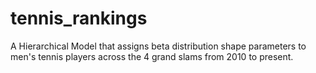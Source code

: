 # tennis_rankings
A Hierarchical Model that assigns beta distribution shape parameters to men's tennis players across the 4 grand slams from 2010 to present.
